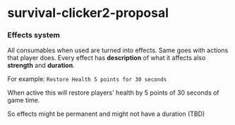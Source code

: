 # survival-clicker2-proposal

### Effects system
All consumables when used are turned into effects. Same goes with actions that player does. Every effect has **description** of what it affects also **strength** and **duration**.

For example: `Restore Health 5 points for 30 seconds`

When active this will restore players' health by 5 points of 30 seconds of game time.

So effects might be permanent and might not have a duration (TBD)
